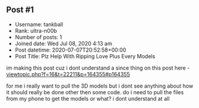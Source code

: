 ## Post #1
- Username: tankball
- Rank: ultra-n00b
- Number of posts: 1
- Joined date: Wed Jul 08, 2020 4:13 am
- Post datetime: 2020-07-07T20:52:58+00:00
- Post Title: Plz Help With Ripping Love Plus Every Models

im making this post cuz i dont understand a since thing on this post here - [viewtopic.php?f=16&t=22211&p=164355#p164355](https://forum.xentax.com/viewtopic.php?f=16&t=22211&p=164355#p164355)

for me i really want to pull the 3D models but i dont see anything about how it should really be done other then some code. do i need to pull the files from my phone to get the models or what? i dont understand at all
